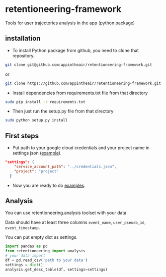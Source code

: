 # retentioneering-framework
Tools for user trajectories analysis in the app (python package)

## installation
- To install Python package from github, you need to clone that repository.
```bash
git clone git@github.com:appintheair/retentioneering-framework.git
```
or
```bash
git clone https://github.com/appintheair/retentioneering-framework.git
```
- Install dependencies from requirements.txt file from that directory
```bash
sudo pip install -r requirements.txt
```
- Then just run the setup.py file from that directory
```bash
sudo python setup.py install
```
## First steps
- Put path to your google cloud credentials and your project name in settings json ([example](tests/new_users_lost_prediction/settings.json)).
```json
"settings": {
    "service_account_path": "../credentials.json",
    "project": "project"
  }
```
- Now you are ready to do [examples](tests).
## Analysis
You can use retentioneering.analysis toolset with your data.

Data should have at least three columns `event_name`, `user_pseudo_id`, `event_timestamp`.

You can put empty dict as settings.

```python
import pandas as pd
from retentioneering import analysis
# your data import
df = pd.read_csv('path to your data')
settings = dict()
analysis.get_desc_table(df, settings=settings)
```
